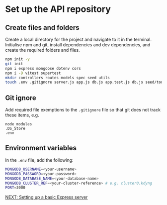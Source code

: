 # Set up the API repository

## Create files and folders

Create a local directory for the project and navigate to it in the terminal.
Initialise npm and git, install dependencies and dev dependencies, and create the required folders and files.

```bash
npm init -y
git init
npm i express mongoose dotenv cors
npm i -D vitest supertest
mkdir controllers routes models spec seed utils
touch .env .gitignore server.js app.js db.js app.test.js db.js seed/todosSeedData.js seed/seedTodos.js seed/callSeedTodos.js routes/todoRoutes.js controllers/todoController.js controllers/todoController.test.js models/todo.js spec/todos.yml
```

## Git ignore

Add required file exemptions to the `.gitignore` file so that git does not track these items, e.g.

```
node_modules
.DS_Store
.env
```

## Environment variables

In the `.env` file, add the following:

```bash
MONGODB_USERNAME=<your-username>
MONGODB_PASSWORD=<your-password>
MONGODB_DATABASE_NAME=<your-database-name>
MONGODB_CLUSTER_REF=<your-cluster-reference> # e.g. cluster0.kdyng
PORT=3000
```

[NEXT: Setting up a basic Express server](1c_setUp_expressServer.md)

